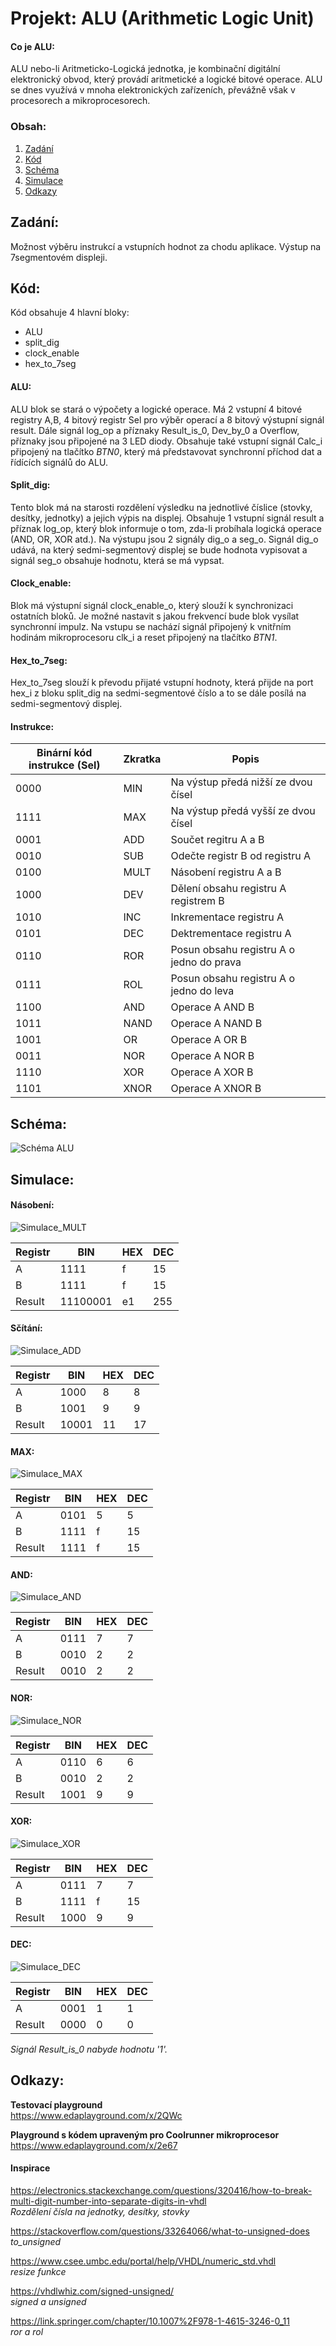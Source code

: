 # Projekt: ALU (Arithmetic Logic Unit)
#### Co je ALU:
ALU nebo-li Aritmeticko-Logická jednotka, je kombinační digitální elektronický obvod, který provádí aritmetické a logické bitové operace. ALU se dnes využívá v mnoha elektronických zařízeních, převážně však v procesorech a mikroprocesorech. 

### Obsah:
   1. [Zadání](#Zadání:)
   2. [Kód](#Kód:)
   3. [Schéma](#Schéma:)
   4. [Simulace](#Simulace:)
   5. [Odkazy](#Odkazy:)

## Zadání:
Možnost výběru instrukcí a vstupních hodnot za chodu aplikace. Výstup na 7segmentovém displeji.

## Kód: 
Kód obsahuje 4 hlavní bloky:   
* ALU
* split_dig
* clock_enable
* hex_to_7seg

#### ALU:
ALU blok se stará o výpočety a logické operace. Má 2 vstupní 4 bitové registry A,B, 4 bitový registr Sel pro výběr operací a 8 bitový výstupní signál result. Dále signál log_op a příznaky Result_is_0, Dev_by_0 a Overflow, příznaky jsou připojené na 3 LED diody. Obsahuje také vstupní signál Calc_i připojený na tlačítko _BTN0_, který má představovat synchronní příchod dat a řídících signálů do ALU.

#### Split_dig:
Tento blok má na starosti rozdělení výsledku na jednotlivé číslice (stovky, desítky, jednotky) a jejich výpis na displej. Obsahuje 1 vstupní signál result a příznak log_op, který blok informuje o tom, zda-li probíhala logická operace (AND, OR, XOR atd.). Na výstupu jsou 2 signály dig_o a seg_o. Signál dig_o udává, na který sedmi-segmentový displej se bude hodnota vypisovat a signál seg_o obsahuje hodnotu, která se má vypsat.

#### Clock_enable:
Blok má výstupní signál clock_enable_o, který slouží k synchronizaci ostatních bloků. Je možné nastavit s jakou frekvencí bude blok vysílat synchronní impulz. Na vstupu se nachází signál připojený k vnitřním hodinám mikroprocesoru clk_i a reset připojený na tlačítko *BTN1*.

#### Hex_to_7seg:
Hex_to_7seg slouží k převodu přijaté vstupní hodnoty, která přijde na port hex_i z bloku split_dig na sedmi-segmentové číslo a to se dále posílá na sedmi-segmentový displej.

#### Instrukce:
| Binární kód instrukce (Sel) | Zkratka | Popis |
| ------ | ----- | ------ |
| 0000 | MIN | Na výstup předá nižší ze dvou čísel |
| 1111 | MAX | Na výstup předá vyšší ze dvou čísel |
| 0001 | ADD | Součet regitru A a B |
| 0010 | SUB | Odečte registr B od registru A |
| 0100 | MULT | Násobení registru A a B |
| 1000 | DEV | Dělení obsahu registru A registrem B |
| 1010 | INC | Inkrementace registru A |
| 0101 | DEC | Dektrementace registru A |
| 0110 | ROR | Posun obsahu registru A o jedno do prava |
| 0111 | ROL | Posun obsahu registru A o jedno do leva |
| 1100 | AND | Operace A AND B |
| 1011 | NAND | Operace A NAND B |
| 1001 | OR | Operace A OR B |
| 0011 | NOR | Operace A NOR B |
| 1110 | XOR | Operace A XOR B |
| 1101 | XNOR | Operace A XNOR B |


## Schéma:
![Schéma ALU](Screenshots/ALU_schematic.png)

## Simulace:
#### Násobení:
![Simulace_MULT](Screenshots/ALU_mult.png)

| Registr | BIN | HEX | DEC | 
| ----- | ---- | ---- | --- | 
| A | 1111 | f | 15 |
| B | 1111 | f | 15 |
| Result | 11100001 | e1 | 255 |

#### Sčítání:
![Simulace_ADD](Screenshots/ALU_add.png)

| Registr | BIN | HEX | DEC | 
| ----- | ---- | ---- | --- | 
| A | 1000 | 8 | 8 |
| B | 1001 | 9 | 9 |
| Result | 10001 | 11 | 17 |

#### MAX:
![Simulace_MAX](Screenshots/ALU_max.png)

| Registr | BIN | HEX | DEC | 
| ----- | ---- | ---- | --- | 
| A | 0101 | 5 | 5 |
| B | 1111 | f | 15 |
| Result | 1111 | f | 15 |

#### AND:
![Simulace_AND](Screenshots/ALU_and.png)

| Registr | BIN | HEX | DEC | 
| ----- | ---- | ---- | --- | 
| A | 0111 | 7 | 7 |
| B | 0010 | 2 | 2 |
| Result | 0010 | 2 | 2 |

#### NOR:
![Simulace_NOR](Screenshots/ALU_nor.png)

| Registr | BIN | HEX | DEC | 
| ----- | ---- | ---- | --- | 
| A | 0110 | 6 | 6 |
| B | 0010 | 2 | 2 |
| Result | 1001 | 9 | 9 |

#### XOR: 
![Simulace_XOR](Screenshots/ALU_xor.png)

| Registr | BIN | HEX | DEC | 
| ----- | ---- | ---- | --- | 
| A | 0111 | 7 | 7 |
| B | 1111 | f | 15 |
| Result | 1000 | 9 | 9 |

#### DEC:
![Simulace_DEC](Screenshots/ALU_Aminus.png)

| Registr | BIN | HEX | DEC | 
| ----- | ---- | ---- | --- | 
| A | 0001 | 1 | 1 |
| Result | 0000 | 0 | 0 |     

_Signál Result_is_0 nabyde hodnotu '1'._

## Odkazy:

**Testovací playground**     
https://www.edaplayground.com/x/2QWc

**Playground s kódem upraveným pro Coolrunner mikroprocesor**     
https://www.edaplayground.com/x/2e67

#### Inspirace
https://electronics.stackexchange.com/questions/320416/how-to-break-multi-digit-number-into-separate-digits-in-vhdl     
_Rozdělení čísla na jednotky, desítky, stovky_

https://stackoverflow.com/questions/33264066/what-to-unsigned-does     
_to_unsigned_

https://www.csee.umbc.edu/portal/help/VHDL/numeric_std.vhdl     
_resize funkce_

https://vhdlwhiz.com/signed-unsigned/    
_signed a unsigned_ 

https://link.springer.com/chapter/10.1007%2F978-1-4615-3246-0_11      
_ror a rol_
